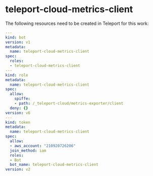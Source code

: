 teleport-cloud-metrics-client
===

The following resources need to be created in Teleport for this work:
```yaml
---
kind: bot
version: v1
metadata:
  name: teleport-cloud-metrics-client
spec:
  roles:
  - teleport-cloud-metrics-client
---
kind: role
metadata:
  name: teleport-cloud-metrics-client
spec:
  allow:
    spiffe:
    - path: /_teleport-cloud/metrics-exporter/client
  deny: {}
version: v6
---
kind: token
metadata:
  name: teleport-cloud-metrics-client
spec:
  allow:
  - aws_account: "210920726206"
  join_method: iam
  roles:
  - Bot
  bot_name: teleport-cloud-metrics-client
version: v2
```
